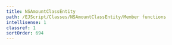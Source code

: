 ```yaml
---
title: NSAmountClassEntity
path: /EJScript/Classes/NSAmountClassEntity/Member functions
intellisense: 1
classref: 1
sortOrder: 694
---
```





